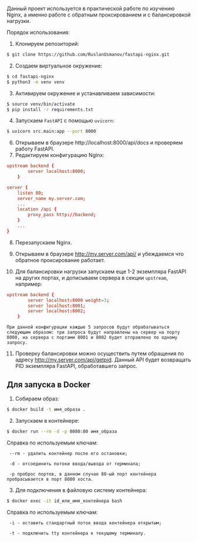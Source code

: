 Данный проект используется в практической работе по изучению Nginx, а именно работе с обратным проксированием и с балансировкой нагрузки.

Порядок использования:

1. Клонируем репозиторий:
```bash
$ git clone https://github.com/RuslanUsmanov/fastapi-nginx.git
```
2. Создаем виртуальное окружение:
```bash
$ cd fastapi-nginx
$ python3 -m venv venv
```
3. Активируем окружение и устанавливаем зависимости:
```bash
$ source venv/bin/activate
$ pip install -r requirements.txt
```
4. Запускаем `FastAPI` c помощью `uvicorn`:
```bash
$ uvicorn src.main:app --port 8000
```
6. Открываем в браузере http://localhost:8000/api/docs и проверяем работу  FastAPI.
7. Редактируем конфигурацию Nginx:
```conf
upstream backend {
        server localhost:8000;
    }

server {
    listen 80;
    server_name my.server.com;
    ...
    location /api {
        proxy_pass http://backend;
    }
    ...
}
```
8. Перезапускаем Nginx.
9. Открываем в браузере http://my.server.com/api/ и убеждаемся что обратное проксирование работает.

10. Для балансировки нагрузки запускаем еще 1-2 экземпляра FastAPI на других портах, и дописываем сервера в секции `upstream`, например:
```conf
upstream backend {
        server localhost:8000 weight=3;
        server localhost:8001;
        server localhost:8002;
    }
```
    При данной конфигурации каждые 5 запросов будут обрабатываться следующим образом: три запроса будут направлены на сервер на порту 8000, на сервера с портами 8001 и 8002 будет отправлено по одному запросу.
11. Проверку балансировки можно осуществить путем обращения по адресу http://my.server.com/api/getpid. Данный API будет возвращать PID экземпляра FastAPI, обработавшего запрос.


## Для запуска в Docker

1. Собираем образ:
```bash
$ docker build -t имя_образа .
```

2. Запускаем в контейнере:
```bash
$ docker run --rm -d -p 8080:80 имя_образа
```

Справка по используемым ключам:

     --rm - удалить контейнер после его остановки;

     -d - отсоединить потоки ввода/вывода от терминала;

     -p проброс портов, в данном случае 80-ый порт контейнера пробрасывается в порт 8080 хоста.

3. Для подключения в файловую систему контейнера:
```bash
$ docker exec -it id_или_имя_контейнера bash
```
Справка по используемым ключам:

     -i - оставить стандартный поток ввода контейнера открытым;

     -t - подключить tty контейнера к текущему терминалу.
